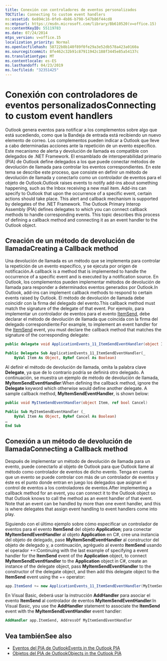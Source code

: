 ```yaml
---
title: Conexión con controladores de eventos personalizados
TOCTitle: Connecting to custom event handlers
ms:assetid: 6e894c16-0fe9-4b86-b798-547b86f44cd8
ms:mtpsurl: https://msdn.microsoft.com/library/Bb610520(v=office.15)
ms:contentKeyID: 55119783
ms.date: 07/24/2014
mtps_version: v=office.15
localization_priority: Normal
ms.openlocfilehash: 58722b8b140f89f0fe29a3e52db578a423a0160a
ms.sourcegitcommit: 8fe462c32b91c87911942c188f3445e85a54137c
ms.translationtype: MT
ms.contentlocale: es-ES
ms.lasthandoff: 04/23/2019
ms.locfileid: "32351425"
---
```

# <a name="connecting-to-custom-event-handlers"></a><span data-ttu-id="ae065-102">Conexión con controladores de eventos personalizados</span><span class="sxs-lookup"><span data-stu-id="ae065-102">Connecting to custom event handlers</span></span>

<span data-ttu-id="ae065-p101">Outlook genera eventos para notificar a los complementos sobre algo que está sucediendo, como que la Bandeja de entrada está recibiendo un nuevo elemento de correo. Los complementos pueden indicar a Outlook que lleve a cabo determinadas acciones ante la repetición de un evento específico. Este mecanismo de alerta y devolución de llamada es compatible con delegados de .NET Framework. El ensamblado de interoperabilidad primario (PIA) de Outlook define delegados a los que puede conectar métodos de devolución de llamada para controlar los eventos correspondientes. En este tema se describe este proceso, que consiste en definir un método de devolución de llamada y conectarlo como un controlador de eventos para el objeto de Outlook.</span><span class="sxs-lookup"><span data-stu-id="ae065-p101">Outlook raises events to notify add-ins about something happening, such as the Inbox receiving a new mail item. Add-ins can specify to Outlook that upon the occurrence of a specific event, certain actions should take place. This alert and callback mechanism is supported by delegates of the .NET Framework. The Outlook Primary Interop Assembly (PIA) defines delegates to which you can connect callback methods to handle corresponding events. This topic describes this process of defining a callback method and connecting it as an event handler to the Outlook object.</span></span>

## <a name="creating-a-callback-method"></a><span data-ttu-id="ae065-108">Creación de un método de devolución de llamada</span><span class="sxs-lookup"><span data-stu-id="ae065-108">Creating a Callback method</span></span>

<span data-ttu-id="ae065-109">Una devolución de llamada es un método que se implementa para controlar la repetición de un evento específico, y se ejecuta por origen de notificación.</span><span class="sxs-lookup"><span data-stu-id="ae065-109">A callback is a method that is implemented to handle the occurrence of a specific event and is executed by a notification source.</span></span> <span data-ttu-id="ae065-110">En Outlook, los complementos pueden implementar métodos de devolución de llamada para responder a determinados eventos generados por Outlook.</span><span class="sxs-lookup"><span data-stu-id="ae065-110">In Outlook, add-ins can implement callback methods to respond to certain events raised by Outlook.</span></span> <span data-ttu-id="ae065-111">El método de devolución de llamada debe coincidir con la firma del delegado del evento.</span><span class="sxs-lookup"><span data-stu-id="ae065-111">This callback method must match the signature of the delegate of that event.</span></span> <span data-ttu-id="ae065-112">Por ejemplo, para implementar un controlador de eventos para el evento [ItemSend](https://msdn.microsoft.com/library/bb647198\(v=office.15\)), debe declarar el método de devolución de llamada que coincida con la firma del delegado correspondiente:</span><span class="sxs-lookup"><span data-stu-id="ae065-112">For example, to implement an event handler for the [ItemSend](https://msdn.microsoft.com/library/bb647198\(v=office.15\)) event, you must declare the callback method that matches the signature of the corresponding delegate:</span></span>

```csharp
public delegate void ApplicationEvents_11_ItemSendEventHandler(object Item, ref bool Cancel)
```


```vb
Public Delegate Sub ApplicationEvents_11_ItemSendEventHandler(_
    ByVal Item As Object, ByRef Cancel As Boolean)
```

<span data-ttu-id="ae065-p103">Al definir el método de devolución de llamada, omita la palabra clave **Delegate**, ya que de lo contrarío podría se definirá otro delegado. A continuación, se muestra un ejemplo de método de devolución de llamada, **MyItemSendEventHandler**:</span><span class="sxs-lookup"><span data-stu-id="ae065-p103">When defining the callback method, ignore the **Delegate** keyword which otherwise would define another delegate. A sample callback method, **MyItemSendEventHandler**, is shown below:</span></span>

```csharp
public void MyItemSendEventHandler(object Item, ref bool Cancel)
```


```vb
Public Sub MyItemSendEventHandler (_
    ByVal Item As Object, ByRef Cancel As Boolean)
…
End Sub
```

## <a name="connecting-a-callback-method"></a><span data-ttu-id="ae065-115">Conexión a un método de devolución de llamada</span><span class="sxs-lookup"><span data-stu-id="ae065-115">Connecting a Callback method</span></span>

<span data-ttu-id="ae065-p104">Después de implementar un método de devolución de llamada para un evento, puede conectarlo al objeto de Outlook para que Outlook llame al método como controlador de eventos de dicho evento. Tenga en cuenta que un evento se puede controlar con más de un controlador de eventos y éste es el punto donde entran en juego los delegados que asignan el control de eventos a los controladores de eventos.</span><span class="sxs-lookup"><span data-stu-id="ae065-p104">After implementing a callback method for an event, you can connect it to the Outlook object so that Outlook knows to call the method as an event handler of that event. Note that an event can be handled by more than one event handler, and this is where delegates that assign event handling to event handlers come into play.</span></span>

<span data-ttu-id="ae065-118">Siguiendo con el último ejemplo sobre cómo especificar un controlador de eventos para el evento **ItemSend** del objeto **Application**; para conectar **MyItemSendEventHandler** al objeto **Application** en C\#, cree una instancia del objeto de delegado, pase **MyItemSendEventHandler** al constructor del objeto de delegado y, a continuación, agréguelo al evento **ItemSend** usando el operador +=:</span><span class="sxs-lookup"><span data-stu-id="ae065-118">Continuing with the last example of specifying a event handler for the **ItemSend** event of the **Application** object, to connect **MyItemSendEventHandler** to the **Application** object in C\#, create an instance of the delegate object, pass **MyItemSendEventHandler** to the constructor of the delegate object, and then add this delegate object to the **ItemSend** event using the += operator:</span></span>

```csharp
app.ItemSend += new ApplicationEvents_11_ItemSendEventHandler(MyItemSendEventHandler)
```

<span data-ttu-id="ae065-119">En Visual Basic, deberá usar la instrucción **AddHandler** para asociar el evento **ItemSend** al controlador de eventos **MyItemSendEventHandler**:</span><span class="sxs-lookup"><span data-stu-id="ae065-119">In Visual Basic, you use the **AddHandler** statement to associate the **ItemSend** event with the **MyItemSendEventHandler** event handler:</span></span>

```vb
AddHandler app.ItemSend, AddressOf MyItemSendEventHandler
```

## <a name="see-also"></a><span data-ttu-id="ae065-120">Vea también</span><span class="sxs-lookup"><span data-stu-id="ae065-120">See also</span></span>

- [<span data-ttu-id="ae065-121">Eventos del PIA de Outlook</span><span class="sxs-lookup"><span data-stu-id="ae065-121">Events in the Outlook PIA</span></span>](events-in-the-outlook-pia.md)
- [<span data-ttu-id="ae065-122">Objetos del PIA de Outlook</span><span class="sxs-lookup"><span data-stu-id="ae065-122">Objects in the Outlook PIA</span></span>](objects-in-the-outlook-pia.md)

